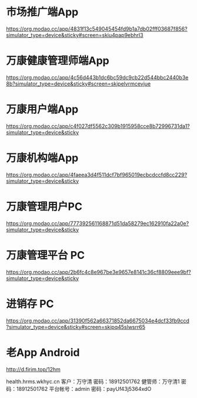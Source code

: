 
# 市场推广端App
https://org.modao.cc/app/4831f13c549045454fd9b1a7db02fff03687f856?simulator_type=device&sticky#screen=skiu4pap9ebhrl3

# 万康健康管理师端App
https://org.modao.cc/app/4c56d443b1dc6bc59dc9cb22d544bbc2440b3e8b?simulator_type=device&sticky#screen=skipelvrmcevjue

# 万康用户端App
https://org.modao.cc/app/c4f027df5562c309b1915958cce8b72996731da1?simulator_type=device&sticky

# 万康机构端App
https://org.modao.cc/app/4faeea3d4f511dcf7bf965019ecbcdccfd8cc229?simulator_type=device&sticky


# 万康管理用户PC
https://org.modao.cc/app/777392561168871d51da58279ec162910fa22a0e?simulator_type=device&sticky

# 万康管理平台 PC
https://org.modao.cc/app/2b6fc4c8e967be3e9657e8141c36cf8809eee9bf?simulator_type=device&sticky

#  进销存 PC
https://org.modao.cc/app/31390f562a66371852da6675034e4dcf33fb9ccd?simulator_type=device&sticky#screen=skipq45slwsrr65




# 老App Android
http://d.firim.top/12hm



health.hrms.wkhyc.cn
客户：万守清    密码：18912501762
健管师：万守清1  密码：18912501762
平台帐号：admin   密码：payUf43j5364xdO



